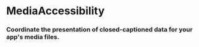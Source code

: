 # MediaAccessibility
### Coordinate the presentation of closed-captioned data for your app's media files.

